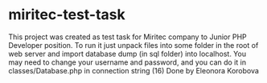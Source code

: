 # miritec-test-task
This project was created as test task for Miritec company to Junior PHP Developer position.
To run it just unpack files into some folder in the root of web server and import database dump (in sql folder) into localhost.
You may need to change your username and password, and you can do it in classes/Database.php in connection string (16)
Done by Eleonora Korobova
